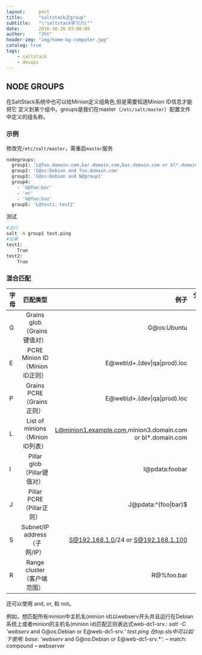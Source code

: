 ```yaml
---
layout:     post
title:      "saltstack之group"
subtitle:   "\"saltstack学习六\""
date:       2016-10-26 03:00:00
author:     "Jht"
header-img: "img/home-bg-computer.jpg"
catalog: true
tags:
    - saltstack
    - devops
---
```




## NODE GROUPS

在SaltStack系统中也可以给Minion定义组角色,但是需要知道Minion ID信息才能把它
定义到某个组中。groups是我们在master（`/etc/salt/master`）配置文件中定义的组名称。

### 示例


修改完`/etc/salt/master`，需重启`master`服务

```bash
nodegroups:
  group1: 'L@foo.domain.com,bar.domain.com,baz.domain.com or bl*.domain.com'
  group2: 'G@os:Debian and foo.domain.com'
  group3: 'G@os:Debian and N@group1'
  group4:
    - 'G@foo:bar'
    - 'or'
    - 'G@foo:baz'
  group5: 'L@test1，test2'
```

测试

```bash
#运行
salt -N group1 test.ping
#结果
test1:
    True
test2:
    True

```

### 混合匹配

| 字母        | 匹配类型           | 例子  |分隔符 （：） |
| ------------- |:-------------:| -----:|-----:|
|G      |Grains glob</br>（Grains键值对） | G@os:Ubuntu |Yes |
|E      | PCRE Minion ID</br>（Minion ID正则）     |   E@web\d+\.(dev\|qa\|prod)\.loc |No |
|P      |Grains PCRE</br>（Grains正则）      |   E@web\d+\.(dev\|qa\|prod)\.loc |Yes |
|L      | List of minions</br>（Minion ID列表） | L@minion1.example.com,minion3.domain.com or bl*.domain.com |No |
|I      | Pillar glob</br>（Pillar键值对）     |   I@pdata:foobar	 |Yes |
|J      | Pillar PCRE</br>（Pillar正则）      |   J@pdata:^(foo\|bar)$	 |Yes |
|S      | Subnet/IP address</br>（子网/IP） | S@192.168.1.0/24 or S@192.168.1.100	 |No |
|R      | Range cluster</br>（客户端范围）    |   R@%foo.bar	|No |

还可以使用 and, or, 和 not。

例如，想匹配所有minion中主机名(minion id)以webserv开头并且运行在Debian系统上或者minion的主机名(minion id)匹配正则表达式web-dc1-srv.*:
salt -C 'webserv* and G@os:Debian or E@web-dc1-srv.*' test.ping
在top.sls中可以如下使用:
base:
  'webserv* and G@os:Debian or E@web-dc1-srv.*':
    – match: compound
    – webserver